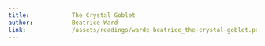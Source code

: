 ```yaml
---
title:            The Crystal Goblet
author:           Beatrice Ward
link:             /assets/readings/warde-beatrice_the-crystal-goblet.pdf
---
```

